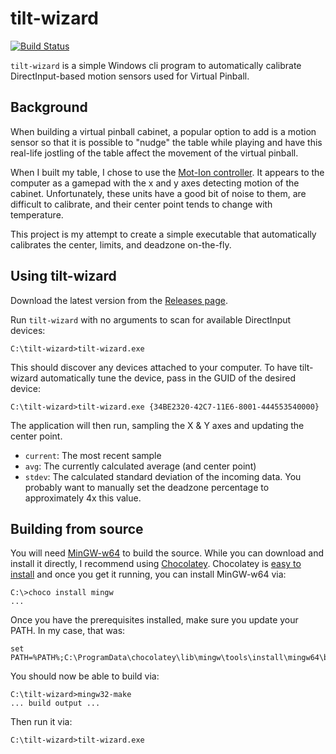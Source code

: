 # tilt-wizard

[![Build Status](https://dev.azure.com/johnstrunk/tilt-wizard/_apis/build/status/JohnStrunk.tilt-wizard)](https://dev.azure.com/johnstrunk/tilt-wizard/_build/latest?definitionId=1)

`tilt-wizard` is a simple Windows cli program to automatically calibrate
DirectInput-based motion sensors used for Virtual Pinball.

## Background

When building a virtual pinball cabinet, a popular option to add is a motion
sensor so that it is possible to "nudge" the table while playing and have this
real-life jostling of the table affect the movement of the virtual pinball.

When I built my table, I chose to use the [Mot-Ion
controller](http://www.nanotechgaming.com/mot-ionkit.php). It appears to the
computer as a gamepad with the x and y axes detecting motion of the cabinet.
Unfortunately, these units have a good bit of noise to them, are difficult to
calibrate, and their center point tends to change with temperature.

This project is my attempt to create a simple executable that automatically
calibrates the center, limits, and deadzone on-the-fly.

## Using tilt-wizard

Download the latest version from the [Releases
page](https://github.com/JohnStrunk/tilt-wizard/releases).

Run `tilt-wizard` with no arguments to scan for available DirectInput devices:

```
C:\tilt-wizard>tilt-wizard.exe
```

This should discover any devices attached to your computer. To have tilt-wizard
automatically tune the device, pass in the GUID of the desired device:

```
C:\tilt-wizard>tilt-wizard.exe {34BE2320-42C7-11E6-8001-444553540000}
```

The application will then run, sampling the X & Y axes and updating the center
point.

- `current`: The most recent sample
- `avg`: The currently calculated average (and center point)
- `stdev`: The calculated standard deviation of the incoming data. You probably
  want to manually set the deadzone percentage to approximately 4x this value.

## Building from source

You will need [MinGW-w64](http://www.mingw-w64.org/) to build the source. While
you can download and install it directly, I recommend using
[Chocolatey](https://chocolatey.org/). Chocolatey is [easy to
install](https://chocolatey.org/install#install-with-cmdexe) and once you get it
running, you can install MinGW-w64 via:

```
C:\>choco install mingw
...
```

Once you have the prerequisites installed, make sure you update your PATH. In my case, that was:

```
set PATH=%PATH%;C:\ProgramData\chocolatey\lib\mingw\tools\install\mingw64\bin
```

You should now be able to build via:

```
C:\tilt-wizard>mingw32-make
... build output ...
```

Then run it via:

```
C:\tilt-wizard>tilt-wizard.exe
```
